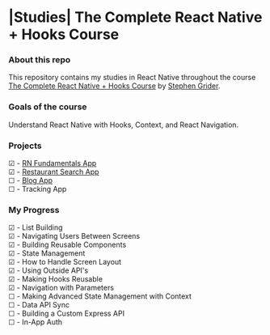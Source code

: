 # |Studies| The Complete React Native + Hooks Course

### About this repo

This repository contains my studies in React Native throughout the course [The Complete React Native + Hooks Course](https://www.udemy.com/course/the-complete-react-native-and-redux-course/) by [Stephen Grider](https://www.udemy.com/course/the-complete-react-native-and-redux-course/#instructor-1).

### Goals of the course

Understand React Native with Hooks, Context, and React Navigation.

### Projects

☑ - [RN Fundamentals App](https://github.com/guilchaves/rn-hooks-course/tree/main/1-rn-fundamentals-app) <br>
☑  - [Restaurant Search App](https://github.com/guilchaves/rn-hooks-course/tree/main/2-restaurant-search-app) <br>
☐ - [Blog App](https://github.com/guilchaves/rn-hooks-course/tree/main/3-blog-app) <br>
☐ - Tracking App <br>

### My Progress

☑ - List Building <br>
☑ - Navigating Users Between Screens <br>
☑ - Building Reusable Components <br>
☑ - State Management <br>
☑ - How to Handle Screen Layout<br>
☑ - Using Outside API's<br>
☑ - Making Hooks Reusable<br>
☑  - Navigation with Parameters <br>
☐ - Making Advanced State Management with Context <br>
☐ - Data API Sync <br>
☐ - Building a Custom Express API <br>
☐ - In-App Auth <br>
